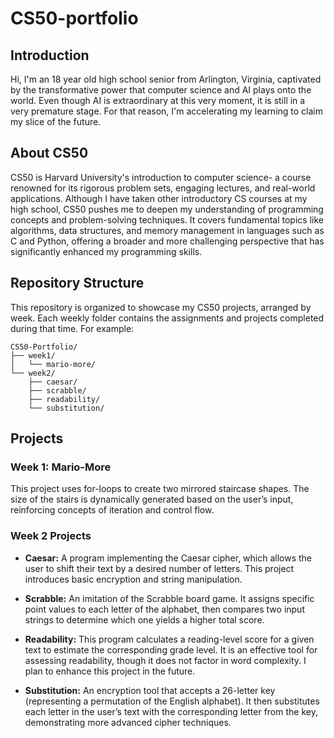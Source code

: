 # CS50-portfolio

## Introduction

Hi, I'm an 18 year old high school senior from Arlington, Virginia, captivated by the transformative power that computer science and AI plays onto the world. Even though AI is extraordinary at this very moment, it is still in a very premature stage. For that reason, I'm accelerating my learning to claim my slice of the future.

## About CS50

CS50 is Harvard University's introduction to computer science- a course renowned for its rigorous problem sets, engaging lectures, and real-world applications. Although I have taken other introductory CS courses at my high school, CS50 pushes me to deepen my understanding of programming concepts and problem-solving techniques. It covers fundamental topics like algorithms, data structures, and memory management in languages such as C and Python, offering a broader and more challenging perspective that has significantly enhanced my programming skills.

## Repository Structure

This repository is organized to showcase my CS50 projects, arranged by week. Each weekly folder contains the assignments and projects completed during that time. For example:

```
CS50-Portfolio/
├── week1/
│   └── mario-more/
└── week2/
    ├── caesar/
    ├── scrabble/
    ├── readability/
    └── substitution/
```

## Projects

### Week 1: Mario-More

This project uses for-loops to create two mirrored staircase shapes. The size of the stairs is dynamically generated based on the user’s input, reinforcing concepts of iteration and control flow.

### Week 2 Projects

* **Caesar:**
A program implementing the Caesar cipher, which allows the user to shift their text by a desired number of letters. This project introduces basic encryption and string manipulation.

* **Scrabble:**
An imitation of the Scrabble board game. It assigns specific point values to each letter of the alphabet, then compares two input strings to determine which one yields a higher total score.

* **Readability:**
This program calculates a reading-level score for a given text to estimate the corresponding grade level. It is an effective tool for assessing readability, though it does not factor in word complexity. I plan to enhance this project in the future.

* **Substitution:**
An encryption tool that accepts a 26-letter key (representing a permutation of the English alphabet). It then substitutes each letter in the user’s text with the corresponding letter from the key, demonstrating more advanced cipher techniques.
